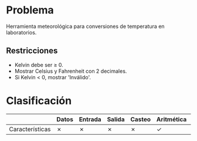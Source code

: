 # Problema

Herramienta meteorológica para conversiones de temperatura en laboratorios.

## Restricciones

- Kelvin debe ser ≥ 0.
- Mostrar Celsius y Fahrenheit con 2 decimales.
- Si Kelvin < 0, mostrar 'Inválido'.

# Clasificación
|  | Datos | Entrada | Salida | Casteo | Aritmética | Relacionales | Lógicos | Condicionales | Ciclo | Matrices | Funciones |
|----------|-------|---------|--------|--------|------------|--------------|---------|---------------|-------|----------|-------------|
| Características | ✗ | ✗ | ✗ | ✗ | ✓ | ✗ | ✗ | ✗ | ✓ | ✗ | ✗ |
